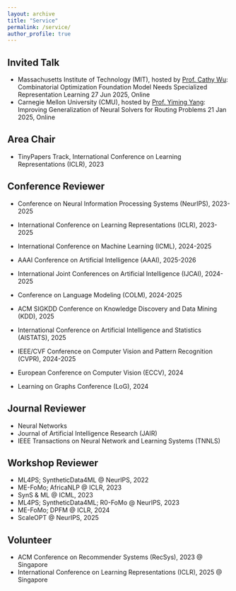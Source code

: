 ```yaml
---
layout: archive
title: "Service"
permalink: /service/
author_profile: true
---
```


## Invited Talk

* Massachusetts Institute of Technology (MIT), hosted by [Prof. Cathy Wu](http://www.wucathy.com/blog/):
  Combinatorial Optimization Foundation Model Needs Specialized Representation Learning
  27 Jun 2025, Online
* Carnegie Mellon University (CMU), hosted by [Prof. Yiming Yang](https://www.cs.cmu.edu/~yiming/):
  Improving Generalization of Neural Solvers for Routing Problems
  21 Jan 2025, Online

## Area Chair

- TinyPapers Track, International Conference on Learning Representations (ICLR), 2023

## Conference Reviewer
- Conference on Neural Information Processing Systems (NeurIPS), 2023-2025
- International Conference on Learning Representations (ICLR), 2023-2025
- International Conference on Machine Learning (ICML), 2024-2025
- AAAI Conference on Artificial Intelligence (AAAI), 2025-2026
- International Joint Conferences on Artificial Intelligence (IJCAI), 2024-2025
- Conference on Language Modeling (COLM), 2024-2025

- ACM SIGKDD Conference on Knowledge Discovery and Data Mining (KDD), 2025
- International Conference on Artificial Intelligence and Statistics (AISTATS), 2025
- IEEE/CVF Conference on Computer Vision and Pattern Recognition (CVPR), 2024-2025
- European Conference on Computer Vision (ECCV), 2024
- Learning on Graphs Conference (LoG), 2024

## Journal Reviewer
- Neural Networks
- Journal of Artificial Intelligence Research (JAIR)
- IEEE Transactions on Neural Network and Learning Systems (TNNLS)

## Workshop Reviewer

* ML4PS; SyntheticData4ML @ NeurIPS, 2022
* ME-FoMo; AfricaNLP @ ICLR, 2023
* SynS & ML @ ICML, 2023
* ML4PS; SyntheticData4ML; R0-FoMo @ NeurIPS, 2023
* ME-FoMo; DPFM @ ICLR, 2024
* ScaleOPT @ NeurIPS, 2025

## Volunteer

- ACM Conference on Recommender Systems (RecSys), 2023 @ Singapore
- International Conference on Learning Representations (ICLR), 2025 @ Singapore
